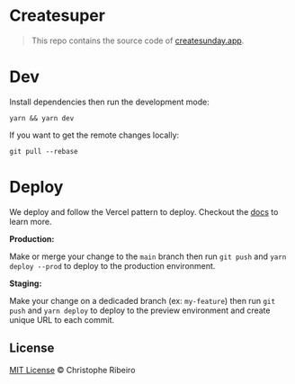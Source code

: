 # Createsuper

> This repo contains the source code of [createsunday.app](https://createsunday.app).

# Dev

Install dependencies then run the development mode:

```
yarn && yarn dev
```

If you want to get the remote changes locally:

```
git pull --rebase
```

# Deploy

We deploy and follow the Vercel pattern to deploy. Checkout the [docs](https://vercel.com/docs/concepts/deployments/environments) to learn more.

**Production:**

Make or merge your change to the `main` branch then run `git push` and `yarn deploy --prod` to deploy to the production environment.


**Staging:**

Make your change on a dedicaded branch (ex: `my-feature`) then run `git push` and `yarn deploy` to deploy to the preview environment and create unique URL to each commit.


## License

[MIT License](./LICENSE.md) © Christophe Ribeiro